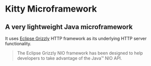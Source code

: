 # Kitty Microframework
## A very lightweight Java microframework
It uses [Eclipse Grizzly](https://projects.eclipse.org/projects/ee4j.grizzly) HTTP framework as its underlying HTTP server functionality.
> The Eclipse Grizzly NIO framework has been designed to help developers to take advantage of the Java™ NIO API.